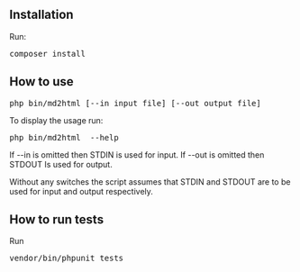 Installation
------------

Run:

<pre>composer install</pre>


How to use
----------

<pre>php bin/md2html [--in input file] [--out output file]</pre>

To display the usage run:

<pre>php bin/md2html  --help</pre>

If --in is omitted then STDIN is used for input.
If --out is omitted then STDOUT Is used for output.

Without any switches the script assumes that STDIN and STDOUT are
to be used for input and output respectively.

How to run tests
----------------

Run

<pre>vendor/bin/phpunit tests</pre>
